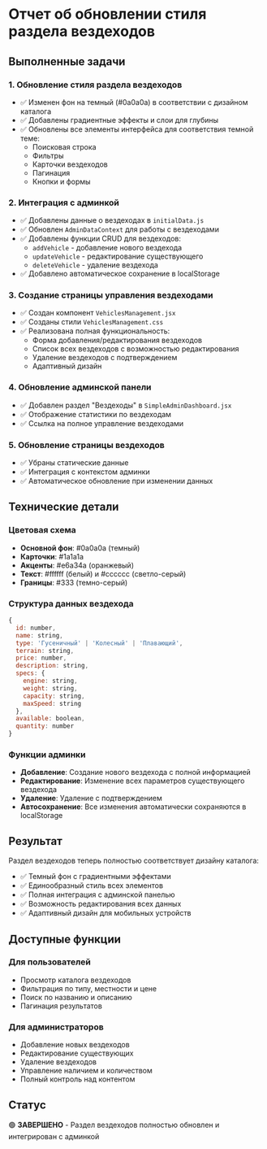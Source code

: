 # Отчет об обновлении стиля раздела вездеходов

## Выполненные задачи

### 1. Обновление стиля раздела вездеходов
- ✅ Изменен фон на темный (#0a0a0a) в соответствии с дизайном каталога
- ✅ Добавлены градиентные эффекты и слои для глубины
- ✅ Обновлены все элементы интерфейса для соответствия темной теме:
  - Поисковая строка
  - Фильтры
  - Карточки вездеходов
  - Пагинация
  - Кнопки и формы

### 2. Интеграция с админкой
- ✅ Добавлены данные о вездеходах в `initialData.js`
- ✅ Обновлен `AdminDataContext` для работы с вездеходами
- ✅ Добавлены функции CRUD для вездеходов:
  - `addVehicle` - добавление нового вездехода
  - `updateVehicle` - редактирование существующего
  - `deleteVehicle` - удаление вездехода
- ✅ Добавлено автоматическое сохранение в localStorage

### 3. Создание страницы управления вездеходами
- ✅ Создан компонент `VehiclesManagement.jsx`
- ✅ Созданы стили `VehiclesManagement.css`
- ✅ Реализована полная функциональность:
  - Форма добавления/редактирования вездеходов
  - Список всех вездеходов с возможностью редактирования
  - Удаление вездеходов с подтверждением
  - Адаптивный дизайн

### 4. Обновление админской панели
- ✅ Добавлен раздел "Вездеходы" в `SimpleAdminDashboard.jsx`
- ✅ Отображение статистики по вездеходам
- ✅ Ссылка на полное управление вездеходами

### 5. Обновление страницы вездеходов
- ✅ Убраны статические данные
- ✅ Интеграция с контекстом админки
- ✅ Автоматическое обновление при изменении данных

## Технические детали

### Цветовая схема
- **Основной фон**: #0a0a0a (темный)
- **Карточки**: #1a1a1a
- **Акценты**: #e6a34a (оранжевый)
- **Текст**: #ffffff (белый) и #cccccc (светло-серый)
- **Границы**: #333 (темно-серый)

### Структура данных вездехода
```javascript
{
  id: number,
  name: string,
  type: 'Гусеничный' | 'Колесный' | 'Плавающий',
  terrain: string,
  price: number,
  description: string,
  specs: {
    engine: string,
    weight: string,
    capacity: string,
    maxSpeed: string
  },
  available: boolean,
  quantity: number
}
```

### Функции админки
- **Добавление**: Создание нового вездехода с полной информацией
- **Редактирование**: Изменение всех параметров существующего вездехода
- **Удаление**: Удаление с подтверждением
- **Автосохранение**: Все изменения автоматически сохраняются в localStorage

## Результат

Раздел вездеходов теперь полностью соответствует дизайну каталога:
- ✅ Темный фон с градиентными эффектами
- ✅ Единообразный стиль всех элементов
- ✅ Полная интеграция с админской панелью
- ✅ Возможность редактирования всех данных
- ✅ Адаптивный дизайн для мобильных устройств

## Доступные функции

### Для пользователей
- Просмотр каталога вездеходов
- Фильтрация по типу, местности и цене
- Поиск по названию и описанию
- Пагинация результатов

### Для администраторов
- Добавление новых вездеходов
- Редактирование существующих
- Удаление вездеходов
- Управление наличием и количеством
- Полный контроль над контентом

## Статус
🟢 **ЗАВЕРШЕНО** - Раздел вездеходов полностью обновлен и интегрирован с админкой
